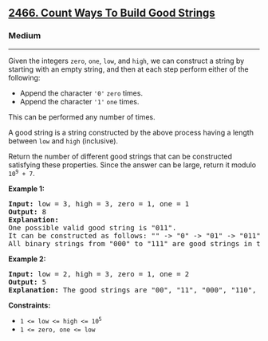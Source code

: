 ### <h2><a href="https://leetcode.com/problems/count-ways-to-build-good-strings/">2466. Count Ways To Build Good Strings</a></h2>  
<h3>Medium</h3>  
<hr>  
<div>  
<p>Given the integers <code>zero</code>, <code>one</code>, <code>low</code>, and <code>high</code>, we can construct a string by starting with an empty string, and then at each step perform either of the following:</p>  
<ul>  
<li>Append the character <code>'0'</code> <code>zero</code> times.</li>  
<li>Append the character <code>'1'</code> <code>one</code> times.</li>  
</ul>  

<p>This can be performed any number of times.</p>  

<p>A good string is a string constructed by the above process having a length between <code>low</code> and <code>high</code> (inclusive).</p>  

<p>Return the number of different good strings that can be constructed satisfying these properties. Since the answer can be large, return it modulo <code>10<sup>9</sup> + 7</code>.</p>  

<p><strong>Example 1:</strong></p>  
<pre><strong>Input:</strong> low = 3, high = 3, zero = 1, one = 1  
<strong>Output:</strong> 8  
<strong>Explanation:</strong>  
One possible valid good string is "011".  
It can be constructed as follows: "" -> "0" -> "01" -> "011".  
All binary strings from "000" to "111" are good strings in this example.  
</pre>  

<p><strong>Example 2:</strong></p>  
<pre><strong>Input:</strong> low = 2, high = 3, zero = 1, one = 2  
<strong>Output:</strong> 5  
<strong>Explanation:</strong> The good strings are "00", "11", "000", "110", and "011".  
</pre>  

<p><strong>Constraints:</strong></p>  
<ul>  
<li><code>1 <= low <= high <= 10<sup>5</sup></code></li>  
<li><code>1 <= zero, one <= low</code></li>  
</ul>  
</div>  
